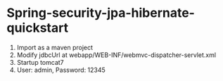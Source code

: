 Spring-security-jpa-hibernate-quickstart
========================================

1. Import as a maven project
2. Modify jdbcUrl at webapp/WEB-INF/webmvc-dispatcher-servlet.xml
3. Startup tomcat7
4. User: admin, Password: 12345
